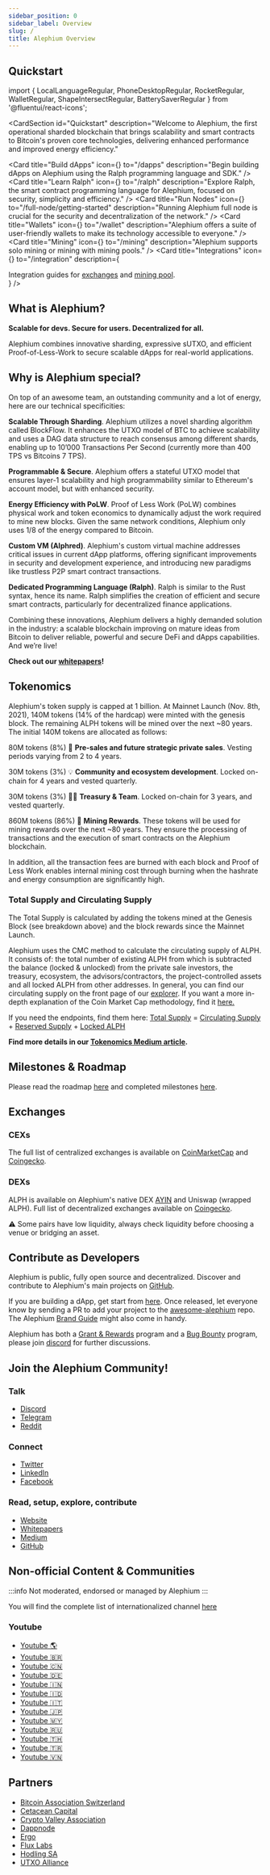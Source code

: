 ```yaml
---
sidebar_position: 0
sidebar_label: Overview
slug: /
title: Alephium Overview
---
```



## Quickstart
import {
  LocalLanguageRegular,
  PhoneDesktopRegular,
  RocketRegular,
  WalletRegular,
  ShapeIntersectRegular,
  BatterySaverRegular
} from '@fluentui/react-icons';

<CardSection
  id="Quickstart"
  description="Welcome to Alephium, the first operational sharded blockchain that brings scalability and smart contracts to Bitcoin's proven core technologies, delivering enhanced performance and improved energy efficiency."
>
  <Card
    title="Build dApps"
    icon={<PhoneDesktopRegular />}
    to="/dapps"
    description="Begin building dApps on Alephium using the Ralph programming language and SDK."
  />
  <Card
    title="Learn Ralph"
    icon={<LocalLanguageRegular />}
    to="/ralph"
    description="Explore Ralph, the smart contract programming language for Alephium, focused on security, simplicity and efficiency."
  />
  <Card
    title="Run Nodes"
    icon={<RocketRegular />}
    to="/full-node/getting-started"
    description="Running Alephium full node is crucial for the security and decentralization of the network."
  />
  <Card
    title="Wallets"
    icon={<WalletRegular />}
    to="/wallet"
    description="Alephium offers a suite of user-friendly wallets to make its technology accessible to everyone."
  />
  <Card
    title="Mining"
    icon={<BatterySaverRegular />}
    to="/mining"
    description="Alephium supports solo mining or mining with mining pools."
  />
  <Card
    title="Integrations"
    icon={<ShapeIntersectRegular />}
    to="/integration"
    description={
      <div>Integration guides for <a href="/integration/exchange">exchanges</a> and <a href="/integration/mining">mining pool</a>.</div>
    }
  />
</CardSection>

## What is Alephium?

**Scalable for devs. Secure for users. Decentralized for all.**

Alephium combines innovative sharding, expressive sUTXO, and efficient Proof-of-Less-Work to secure scalable dApps for real-world applications.

## Why is Alephium special?

On top of an awesome team, an outstanding community and a lot of energy, here are our technical specificities:

**Scalable Through Sharding**. Alephium utilizes a novel sharding algorithm called BlockFlow. It enhances the UTXO model of BTC to achieve scalability and uses a DAG data structure to reach consensus among different shards, enabling up to 10’000 Transactions Per Second (currently more than 400 TPS vs Bitcoins 7 TPS).

**Programmable & Secure**. Alephium offers a stateful UTXO model that ensures layer-1 scalability and high programmability similar to Ethereum's account model, but with enhanced security.

**Energy Efficiency with PoLW**. Proof of Less Work (PoLW) combines physical work and token economics to dynamically adjust the work required to mine new blocks. Given the same network conditions, Alephium only uses 1/8 of the energy compared to Bitcoin.

**Custom VM (Alphred)**. Alephium's custom virtual machine addresses critical issues in current dApp platforms, offering significant improvements in security and development experience, and introducing new paradigms like trustless P2P smart contract transactions.

**Dedicated Programming Language (Ralph)**. Ralph is similar to the Rust syntax, hence its name. Ralph simplifies the creation of efficient and secure smart contracts, particularly for decentralized finance applications.

Combining these innovations, Alephium delivers a highly demanded solution in the industry: a scalable blockchain improving on mature ideas from Bitcoin to deliver reliable, powerful and secure DeFi and dApps capabilities. And we’re live!

**Check out our [whitepapers][whitepaper]!**

## Tokenomics

Alephium's token supply is capped at 1 billion. At Mainnet Launch (Nov. 8th, 2021), 140M tokens (14% of the hardcap) were minted with the genesis block. The remaining ALPH tokens will be mined over the next ~80 years. The initial 140M tokens are allocated as follows:

80M tokens (8%) 🤝 **Pre-sales and future strategic private sales**. Vesting periods varying from 2 to 4 years.

30M tokens (3%) 💡 **Community and ecosystem development**. Locked on-chain for 4 years and vested quarterly.

30M tokens (3%) 🧑‍💻 **Treasury & Team**. Locked on-chain for 3 years, and vested quarterly.

860M tokens (86%) 🌊 **Mining Rewards**. These tokens will be used for mining rewards over the next ~80 years. They ensure the processing of transactions and the execution of smart contracts on the Alephium blockchain.

In addition, all the transaction fees are burned with each block and Proof of Less Work enables internal mining cost through burning when the hashrate and energy consumption are significantly high.


### Total Supply and Circulating Supply

The Total Supply is calculated by adding the tokens mined at the Genesis Block (see breakdown above) and the block rewards since the Mainnet Launch.

Alephium uses the CMC method to calculate the circulating supply of ALPH. It consists of: the total number of existing ALPH from which is subtracted the balance (locked & unlocked) from the private sale investors, the treasury, ecosystem, the advisors/contractors, the project-controlled assets and all locked ALPH from other addresses.
In general, you can find our circulating supply on the front page of our [explorer](https://explorer.alephium.org/#/blocks). If you want a more in-depth explanation of the Coin Market Cap methodology, find it [here.](https://support.coinmarketcap.com/hc/en-us/articles/360043396252-Supply-Circulating-Total-Max-)

If you need the endpoints, find them here: [Total Supply](https://mainnet-backend.alephium.org/infos/supply/total-alph) = [Circulating Supply](https://mainnet-backend.alephium.org/infos/supply/circulating-alph) + [Reserved Supply](https://mainnet-backend.alephium.org/infos/supply/reserved-alph) + [Locked ALPH](https://mainnet-backend.alephium.org/infos/supply/locked-alph)

**Find more details in our [Tokenomics Medium article][tokenomics-medium].**

## Milestones & Roadmap

Please read the roadmap [here][roadmap] and completed milestones [here][milestones].

## Exchanges

### CEXs
The full list of centralized exchanges is available on [CoinMarketCap][CoinMarketCap] and [Coingecko][Coingecko].

### DEXs
ALPH is available on Alephium's native DEX [AYIN][AYIN] and Uniswap (wrapped ALPH). Full list of decentralized exchanges available on [Coingecko][Coingecko].

⚠️ Some pairs have low liquidity, always check liquidity before choosing a venue or bridging an asset.

## Contribute as Developers

Alephium is public, fully open source and decentralized. Discover and contribute to Alephium's main projects on [GitHub][github].

If you are building a dApp, get start from
[here](/dapps/tutorials/quick-start). Once released, let everyone know by
sending a PR to add your project to the [awesome-alephium][awesome] repo. The
Alephium [Brand Guide][brand-guide] might also come in handy.

Alephium has both a [Grant & Rewards][reward-grant] program and a [Bug Bounty](https://github.com/alephium/community/blob/master/BugBounty.md) program, please join [discord][discord] for further discussions.


## Join the Alephium Community!

### Talk

- [Discord][discord]
- [Telegram][telegram]
- [Reddit][reddit]

### Connect

- [Twitter][twitter]
- [LinkedIn][linkedin]
- [Facebook][facebook]

### Read, setup, explore, contribute

- [Website][website]
- [Whitepapers][whitepaper]
- [Medium][medium]
- [GitHub][github]

## Non-official Content & Communities

:::info
Not moderated, endorsed or managed by Alephium
:::

You will find the complete list of internationalized channel [here](/misc/Internationalization-and-Localization)

### Youtube

- [Youtube 🌎](https://www.youtube.com/playlist?list=PL8q8n0BHJS1Nd0nxGfsNJzNnAeHoXhezz)
- [Youtube 🇧🇷](https://www.youtube.com/playlist?list=PL8q8n0BHJS1PiisJCIWqeOsd20dsMtJIg)
- [Youtube 🇨🇳](https://www.youtube.com/playlist?list=PL8q8n0BHJS1O931vGMfFb0Qx3gFKhd4bD)
- [Youtube 🇩🇪](https://www.youtube.com/playlist?list=PL8q8n0BHJS1OtYdw8lKeke6nNSSfASzZq)
- [Youtube 🇮🇳](https://www.youtube.com/playlist?list=PL8q8n0BHJS1PBoCF0L2TfeWYC8b7DeTAn)
- [Youtube 🇮🇩](https://www.youtube.com/playlist?list=PL8q8n0BHJS1MEOKbcmicEO0uTuz67D5Fz)
- [Youtube 🇮🇹](https://www.youtube.com/playlist?list=PL8q8n0BHJS1O749KEPqfnwlr-RDlqJ20U)
- [Youtube 🇯🇵](https://www.youtube.com/playlist?list=PL8q8n0BHJS1PS9PGIYJd8pjK6fw8AKZO4)
- [Youtube 🇲🇾](https://www.youtube.com/playlist?list=PL8q8n0BHJS1OkFwspCxIVfFS2sVeGEC4K)
- [Youtube 🇷🇺](https://www.youtube.com/playlist?list=PL8q8n0BHJS1P4-22OaT_w3vwNZVwiQt6s)
- [Youtube 🇹🇭](https://www.youtube.com/playlist?list=PL8q8n0BHJS1MhpbWV3PI4xoXhjB06az_M)
- [Youtube 🇹🇷](https://www.youtube.com/playlist?list=PL8q8n0BHJS1OJIUOh0yANAEKdSUG8DdDG)
- [Youtube 🇻🇳](https://www.youtube.com/playlist?list=PL8q8n0BHJS1PJq68hRBfw3xeXGlfVDWVr)

## Partners

- [Bitcoin Association Switzerland](https://medium.com/@alephium/alephium-becomes-a-member-of-bitcoin-association-switzerland-2293fec16fc9)
- [Cetacean Capital](https://cetacean.capital/)
- [Crypto Valley Association](https://cryptovalley.swiss/)
- [Dappnode](https://dappnode.io)
- [Ergo](https://ergoplatform.org/)
- [Flux Labs](https://runonflux.io/fluxlabs.html)
- [Hodling SA](https://www.hodling.ch/)
- [UTXO Alliance](https://utxo-alliance.org/)


[whitepaper]: https://github.com/alephium/white-paper
[tokenomics-medium]: https://medium.com/@alephium/tokenomics-of-alephium-61d59b51029c
[website]: https://alephium.org/
[discord]: https://alephium.org/discord
[telegram]: https://t.me/alephiumgroup
[twitter]: https://twitter.com/alephium
[linkedin]: https://www.linkedin.com/company/alephium
[facebook]: https://www.facebook.com/alephium
[medium]: https://medium.com/@alephium
[github]: https://github.com/alephium
[node-release]: https://github.com/alephium/alephium/releases/latest/
[full-node]: https://github.com/alephium/alephium
[desktop-wallet]: https://github.com/alephium/alephium-frontend/apps/desktop-wallet
[mobile-wallet]: https://github.com/alephium/alephium-frontend/apps/mobile-wallet
[explorer]: https://github.com/alephium/alephium-frontend/apps/explorer
[web3-sdk]: https://github.com/alephium/alephium-web3
[docs]: https://github.com/alephium/docs
[awesome]: https://github.com/alephium/awesome-alephium
[mining-discord]: https://alephium.org/discord
[miner-starter-pack]: https://github.com/alephium/alephium-miner-getting-started
[solo-mining-video]: https://www.youtube.com/watch?v=hdPH6inWjhc
[reddit]: https://www.reddit.com/r/Alephium/
[extension-wallet-repo]: https://github.com/alephium/extension-wallet
[walletconnect-repo]: https://github.com/alephium/walletconnect
[wormhole-fork-repo]: https://github.com/alephium/wormhole-fork
[brand-guide]: https://github.com/alephium/alephium-brand-guide
[reward-grant]: https://github.com/alephium/community/tree/master
[Coingecko]: https://www.coingecko.com/en/coins/alephium#markets
[CoinMarketCap]: https://coinmarketcap.com/currencies/alephium/#Markets
[roadmap]: https://alephium.org/#next
[milestones]: https://alephium.org/#milestones
[AYIN]: https://www.ayin.app/
